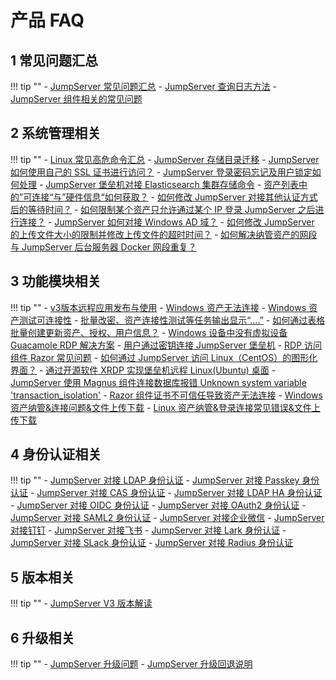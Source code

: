 # 产品 FAQ
## 1 常见问题汇总
!!! tip ""
    - [JumpServer 常见问题汇总](https://kb.fit2cloud.com/?p=73)
    - [JumpServer 查询日志方法](https://kb.fit2cloud.com/?p=8b420906-c41e-417a-b171-8414213d8f8e)
    - [JumpServer 组件相关的常见问题](https://kb.fit2cloud.com/?p=288bcfe2-c7f6-4954-984c-55c115b524e9)

## 2 系统管理相关
!!! tip ""
    - [Linux 常见高危命令汇总](https://kb.fit2cloud.com/?p=173)
    - [JumpServer 存储目录迁移](https://kb.fit2cloud.com/?p=d2555b92-6992-4c8d-9282-20ed06f10add)
    - [JumpServer 如何使用自己的 SSL 证书进行访问？](https://kb.fit2cloud.com/?p=152)
    - [JumpServer 登录密码忘记及用户锁定如何处理](https://kb.fit2cloud.com/?p=53)
    - [JumpServer 堡垒机对接 Elasticsearch 集群存储命令](https://kb.fit2cloud.com/?p=220)
    - [资产列表中的”可连接“与”硬件信息“如何获取？](https://kb.fit2cloud.com/?p=216)
    - [如何修改 JumpServer 对接其他认证方式后的等待时间？](https://kb.fit2cloud.com/?p=213)
    - [如何限制某个资产只允许通过某个 IP 登录 JumpServer 之后进行连接？](https://kb.fit2cloud.com/?p=199)
    - [JumpServer 如何对接 Windows AD 域？](https://kb.fit2cloud.com/?p=167)
    - [如何修改 JumpServer 的上传文件大小的限制并修改上传文件的超时时间？](https://kb.fit2cloud.com/?p=157)
    - [如何解决纳管资产的网段与 JumpServer 后台服务器 Docker 网段重复？](https://kb.fit2cloud.com/?p=163)

## 3 功能模块相关
!!! tip ""
    - [v3版本远程应用发布与使用](https://kb.fit2cloud.com/?p=9beffa46-3b58-456b-9db0-7a0b2a9cc665)
    - [Windows 资产无法连接](https://kb.fit2cloud.com/?p=13)
    - [Windows 资产测试可连接性](https://kb.fit2cloud.com/?p=11)
    - [批量改密、资产连接性测试等任务输出显示“....”](https://kb.fit2cloud.com/?p=16)
    - [如何通过表格批量创建更新资产、授权、用户信息？](https://kb.fit2cloud.com/?p=144)
    - [Windows 设备中没有虚拟设备 Guacamole RDP 解决方案](https://kb.fit2cloud.com/?p=59)
    - [用户通过密钥连接 JumpServer 堡垒机](https://kb.fit2cloud.com/?p=098989ab-b70d-49c2-bf03-04574312ae78)
    - [RDP 访问组件 Razor 常见问题](https://kb.fit2cloud.com/?p=172)
    - [如何通过 JumpServer 访问 Linux（CentOS）的图形化界面？](https://kb.fit2cloud.com/?p=141)
    - [通过开源软件 XRDP 实现堡垒机远程 Linux(Ubuntu) 桌面](https://kb.fit2cloud.com/?p=140)
    - [JumpServer 使用 Magnus 组件连接数据库报错 Unknown system variable 'transaction_isolation'](https://kb.fit2cloud.com/?p=130)
    - [Razor 组件证书不可信任导致资产无法连接](https://kb.fit2cloud.com/?p=116)
    - [Windows 资产纳管&连接问题&文件上传下载](https://kb.fit2cloud.com/?p=87)
    - [Linux 资产纳管&登录连接常见错误&文件上传下载](https://kb.fit2cloud.com/?p=86)

## 4 身份认证相关
!!! tip ""
    - [JumpServer 对接 LDAP 身份认证](../manual/admin/system_settings/authentication_settings/LDAP.md)
    - [JumpServer 对接 Passkey 身份认证](../manual/admin/system_settings/authentication_settings/Passkey.md)
    - [JumpServer 对接 CAS 身份认证](../manual/admin/system_settings/authentication_settings/CAS.md)
    - [JumpServer 对接 LDAP HA 身份认证](../manual/admin/system_settings/authentication_settings/LDAPHA.md)
    - [JumpServer 对接 OIDC 身份认证](../manual/admin/system_settings/authentication_settings/OIDC.md)
    - [JumpServer 对接 OAuth2 身份认证](../manual/admin/system_settings/authentication_settings/OAuth2.md)
    - [JumpServer 对接 SAML2 身份认证](../manual/admin/system_settings/authentication_settings/SAML2.md)
    - [JumpServer 对接企业微信](../manual/admin/system_settings/authentication_settings/WeCom.md)
    - [JumpServer 对接钉钉](../manual/admin/system_settings/authentication_settings/DingTalk.md)
    - [JumpServer 对接飞书](../manual/admin/system_settings/authentication_settings/Feishu.md)
    - [JumpServer 对接 Lark 身份认证](../manual/admin/system_settings/authentication_settings/Lark.md)
    - [JumpServer 对接 SLack 身份认证](../manual/admin/system_settings/authentication_settings/Slack.md)
    - [JumpServer 对接 Radius 身份认证](../manual/admin/system_settings/authentication_settings/Radius.md)


## 5 版本相关
!!! tip ""
    - [JumpServer V3 版本解读](https://mp.weixin.qq.com/s/ofN6KUyjabaWw4HVdvLQ8Q)

## 6 升级相关
!!! tip ""
    - [JumpServer 升级问题](https://kb.fit2cloud.com/?p=9aaf5bc6-7071-4be0-96fd-98295feee3f2)
    - [JumpServer 升级回退说明](https://kb.fit2cloud.com/?p=4ba65333-bf41-42f7-b329-afc855e7789a)


